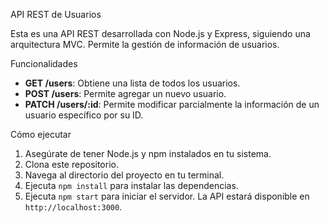 API REST de Usuarios

Esta es una API REST desarrollada con Node.js y Express, siguiendo una arquitectura MVC. Permite la gestión de información de usuarios.

Funcionalidades

* **GET /users**: Obtiene una lista de todos los usuarios.
* **POST /users**: Permite agregar un nuevo usuario.
* **PATCH /users/:id**: Permite modificar parcialmente la información de un usuario específico por su ID.

Cómo ejecutar

1.  Asegúrate de tener Node.js y npm instalados en tu sistema.
2.  Clona este repositorio.
3.  Navega al directorio del proyecto en tu terminal.
4.  Ejecuta `npm install` para instalar las dependencias.
5.  Ejecuta `npm start` para iniciar el servidor. La API estará disponible en `http://localhost:3000`.
